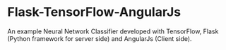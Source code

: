 # Flask-TensorFlow-AngularJs
An example Neural Network Classifier developed with TensorFlow, Flask (Python framework for server side) and AngularJs (Client side). 
